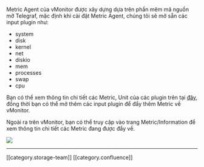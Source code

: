Metric Agent của vMonitor được xây dựng dựa trên phần mêm mã nguồn mỡ Telegraf, mặc định khi cài đặt Metric Agent, chúng tôi sẽ mở sẵn các input plugin như: 


* system
* disk
* kernel
* net
* diskio
* mem
* processes
* swap
* cpu

Bạn có thể xem thông tin chi tiết các Metric, Unit của các plugin trên tại [đây](https://github.com/influxdata/telegraf/tree/master/plugins/inputs), đồng thời bạn có thể mở thêm các input plugin để đẩy thêm Metric về vMonitor.

Ngoài ra trên vMonitor, bạn có thể truy cập vào trang Metric/Information để xem thông tin chi tiết các Metric đang được đẩy về.

![](images/storage/image2021-5-17_18-14-29.png)



*****

[[category.storage-team]] 
[[category.confluence]] 
